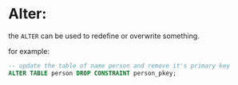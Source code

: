 <!-- @format -->

# Alter:

the `ALTER` can be used to redefine or overwrite something.

for example:

```sql
-- update the table of name person and remove it's primary key
ALTER TABLE person DROP CONSTRAINT person_pkey;
```
